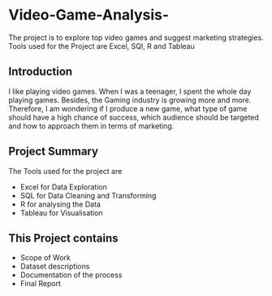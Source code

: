 # Video-Game-Analysis-
The project is to explore top video games and suggest marketing strategies. Tools used for the Project are Excel, SQl, R and Tableau

## Introduction 

I like playing video games. When I was a teenager, I spent the whole day playing games. Besides, the Gaming industry is growing more and more. Therefore, I am wondering if I produce a new game, what type of game should have a high chance of success, which audience should be targeted and how to approach them in terms of marketing.   


## Project Summary 

The Tools used for the project are

* Excel for Data Exploration 
* SQL for Data Cleaning and Transforming 
* R for analysing the Data 
* Tableau for Visualisation 

## This Project contains 

* Scope of Work 
* Dataset descriptions 
* Documentation of the process 
* Final Report 


